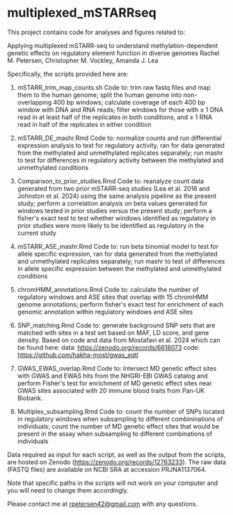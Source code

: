 # multiplexed_mSTARRseq

This project contains code for analyses and figures related to:

Applying multiplexed mSTARR-seq to understand methylation-dependent genetic effects on regulatory element function in diverse 
genomes
Rachel M. Petersen, Christopher M. Vockley, Amanda J. Lea

Specifically, the scripts provided here are:

1) mSTARR_trim_map_counts.sh
Code to: trim raw fastq files and map them to the human genome; split the human genome into non-overlapping 400 bp windows; 
calculate coverage of each 400 bp window with DNA and RNA reads; filter windows for those with ≥ 1 DNA read in at least half
of the replicates in both conditions, and ≥ 1 RNA read in half of the replicates in either condition

2) mSTARR_DE_mashr.Rmd
Code to: normalize counts and run differential expression analysis to test for regulatory activity, ran for data generated from the methylated and unmethylated replicates separately; run mashr to test for differences in regulatory activity between the methylated and unmethylated conditions

3) Comparison_to_prior_studies.Rmd
Code to: reanalyze count data generated from two prior mSTARR-seq studies (Lea et al. 2018 and Johnston et al. 2024) using the same analysis pipeline as the present study; perform a correlation analysis on beta values generated for windows tested in prior studies versus the present study; perform a fisher's exact test to test whether windows identified as regulatory in prior studies were more likely to be identified as regulatory in the current study

4) mSTARR_ASE_mashr.Rmd
Code to: run beta binomial model to test for allele specific expression, ran for data generated from the methylated and unmethylated replicates separately; run mashr to test of differences in allele specific expression between the methylated and unmethylated conditions

5) chromHMM_annotations.Rmd
Code to: calculate the number of regulatory windows and ASE sites that overlap with 15 chromHMM genome annotations; perform fisher's exact test for enrichment of each genomic annotation within regulatory windows and ASE sites

6) SNP_matching.Rmd
Code to: generate background SNP sets that are matched with sites in a test set based on MAF, LD score, and gene density. Based on code and data from Mostafavi et al. 2024 which can be found here: 
    data: https://zenodo.org/records/6618073 
    code: https://github.com/hakha-most/gwas_eqtl

7) GWAS_EWAS_overlap.Rmd
Code to: Intersect MD genetic effect sites with GWAS and EWAS hits from the NHGRI-EBI GWAS catalog and perform Fisher's test for enrichment of MD genetic effect sites near GWAS sites associated with 20 immune blood traits from Pan-UK Biobank.

8) Multiplex_subsampling.Rmd
Code to: count the number of SNPs located in regulatory windows when subsampling to different combininations of individuals; count the number of MD genetic effect sites that would be present in the assay when subsampling to different combinations of individuals

Data required as input for each script, as well as the output from the scripts, are hosted on Zenodo (https://zenodo.org/records/12763233). The raw data (FASTQ files) are available on NCBI SRA at accession PRJNA1137064. 

Note that specific paths in the scripts will not work on your computer and you will need to change them accordingly.

Please contact me at rpetersen42@gmail.com with any questions. 

